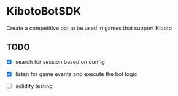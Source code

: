 # KibotoBotSDK
Create a competitive bot to be used in games that support Kiboto

## TODO
- [x] search for session based on config
- [x] listen for game events and execute the bot logic
- [ ] solidify testing

